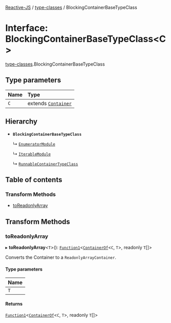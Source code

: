 [Reactive-JS](../README.md) / [type-classes](../modules/type_classes.md) / BlockingContainerBaseTypeClass

# Interface: BlockingContainerBaseTypeClass<C\>

[type-classes](../modules/type_classes.md).BlockingContainerBaseTypeClass

## Type parameters

| Name | Type |
| :------ | :------ |
| `C` | extends [`Container`](types.Container.md) |

## Hierarchy

- **`BlockingContainerBaseTypeClass`**

  ↳ [`EnumeratorModule`](Enumerator.EnumeratorModule.md)

  ↳ [`IterableModule`](Iterable.IterableModule.md)

  ↳ [`RunnableContainerTypeClass`](type_classes.RunnableContainerTypeClass.md)

## Table of contents

### Transform Methods

- [toReadonlyArray](type_classes.BlockingContainerBaseTypeClass.md#toreadonlyarray)

## Transform Methods

### toReadonlyArray

▸ **toReadonlyArray**<`T`\>(): [`Function1`](../modules/functions.md#function1)<[`ContainerOf`](../modules/types.md#containerof)<`C`, `T`\>, readonly `T`[]\>

Converts the Container to a `ReadonlyArrayContainer`.

#### Type parameters

| Name |
| :------ |
| `T` |

#### Returns

[`Function1`](../modules/functions.md#function1)<[`ContainerOf`](../modules/types.md#containerof)<`C`, `T`\>, readonly `T`[]\>
